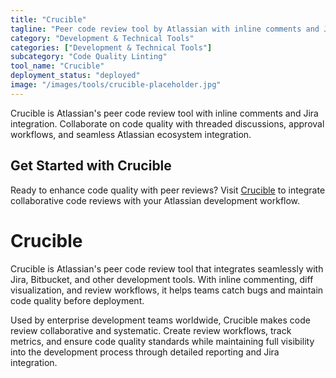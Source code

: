 ```yaml
---
title: "Crucible"
tagline: "Peer code review tool by Atlassian with inline comments and Jira integration"
category: "Development & Technical Tools"
categories: ["Development & Technical Tools"]
subcategory: "Code Quality Linting"
tool_name: "Crucible"
deployment_status: "deployed"
image: "/images/tools/crucible-placeholder.jpg"
---
```

Crucible is Atlassian's peer code review tool with inline comments and Jira integration. Collaborate on code quality with threaded discussions, approval workflows, and seamless Atlassian ecosystem integration.

## Get Started with Crucible

Ready to enhance code quality with peer reviews? Visit [Crucible](https://www.atlassian.com/software/crucible) to integrate collaborative code reviews with your Atlassian development workflow.

# Crucible

Crucible is Atlassian's peer code review tool that integrates seamlessly with Jira, Bitbucket, and other development tools. With inline commenting, diff visualization, and review workflows, it helps teams catch bugs and maintain code quality before deployment.

Used by enterprise development teams worldwide, Crucible makes code review collaborative and systematic. Create review workflows, track metrics, and ensure code quality standards while maintaining full visibility into the development process through detailed reporting and Jira integration.
